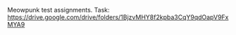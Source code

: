 Meowpunk test assignments.
Task: https://drive.google.com/drive/folders/1BjzvMHY8f2kpba3CqY9qdOapV9FxMYA9
